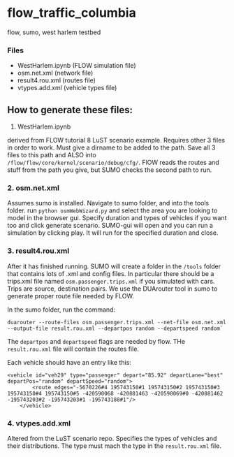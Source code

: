 # flow_traffic_columbia
flow, sumo, west harlem testbed

### Files
- WestHarlem.ipynb (FLOW simulation file)
- osm.net.xml (network file)
- result4.rou.xml (routes file)
- vtypes.add.xml (vehicle types file)

## How to generate these files: 

1. WestHarlem.ipynb 

derived from FLOW tutorial 8 LuST scenario example. Requires other 3 files in order to work. Must give a dirname to be added to the path. Save all 3 files to this path and ALSO into `/flow/flow/core/kernel/scenario/debug/cfg/`. 
FlOW reads the routes and stuff from the path you give, but SUMO checks the second path to run. 

### 2. osm.net.xml 

Assumes sumo is installed. Navigate to sumo folder, and into the tools folder. 
run `python osmWebWizard.py` and select the area you are looking to model in the browser gui. Specify duration and types of vehicles if you want too and click generate scenario. SUMO-gui will open and you can run a simulation by clicking play. 
It will run for the specified duration and close. 

### 3. result4.rou.xml

After it has finished running. SUMO will create a folder in the `/tools` folder that contains lots of .xml and config files. In particular there should be a trips.xml file named `osm.passenger.trips.xml` if you simulated with cars. Trips are source, destination pairs. We use the DUArouter tool in sumo to generate proper route file needed by FLOW. 

In the sumo folder, run the command: 
```
duarouter --route-files osm.passenger.trips.xml --net-file osm.net.xml --output-file result.rou.xml --departpos random --departspeed random`
```

The `departpos` and `departspeed` flags are needed by flow. THe `result.rou.xml` file will contain the routes file. 

Each vehicle should have an entry like this: 
```
<vehicle id="veh29" type="passenger" depart="85.92" departLane="best" departPos="random" departSpeed="random">
        <route edges="-5670226#4 195743150#1 195743150#2 195743150#3 195743150#4 195743150#5 -420590068 -420881463 -420590069#0 -420881462 -195743203#2 -195743203#1 -195743188#1"/>
    </vehicle>
```

### 4. vtypes.add.xml

Altered from the LuST scenario repo. Specifies the types of vehicles and their distributions. The type must mach the type in the `result.rou.xml` file. 
